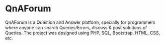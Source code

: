 # QnAForum
QnAForum is a Question and Answer platform, specially for programmers where anyone can search Queries/Errors, discuss &amp; post solutions of Queries. The project was designed using PHP, SQL, Bootstrap, HTML, CSS, etc.

